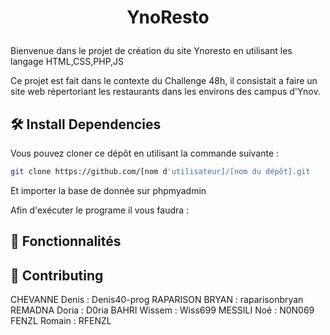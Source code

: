 # <p align="center">YnoResto</p>
  
Bienvenue dans le projet de création du site Ynoresto en utilisant les langage HTML,CSS,PHP,JS

Ce projet est fait dans le contexte du Challenge 48h, il consistait a faire un site web répertoriant les restaurants dans les environs des campus d'Ynov.

## 🛠️ Install Dependencies    

Vous pouvez cloner ce dépôt en utilisant la commande suivante :
```bash
git clone https://github.com/[nom d'utilisateur]/[nom du dépôt].git
```      
Et importer la base de donnée sur phpmyadmin

Afin d'exécuter le programe il vous faudra :

     

## 🧐 Fonctionnalités    



## 🍰 Contributing    

CHEVANNE Denis : Denis40-prog
RAPARISON BRYAN : raparisonbryan
REMADNA Doria : D0ria
BAHRI Wissem : Wiss699
MESSILI Noé : N0N069
FENZL Romain : RFENZL

